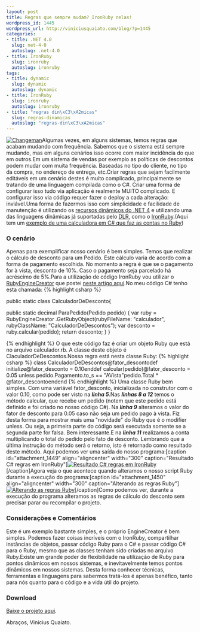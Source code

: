```yaml
--- 
layout: post
title: Regras que sempre mudam? IronRuby nelas!
wordpress_id: 1445
wordpress_url: http://viniciusquaiato.com/blog/?p=1445
categories: 
- title: .NET 4.0
  slug: net-4-0
  autoslug: .net-4.0
- title: IronRuby
  slug: ironruby
  autoslug: ironruby
tags: 
- title: dynamic
  slug: dynamic
  autoslug: dynamic
- title: IronRuby
  slug: ironruby
  autoslug: ironruby
- title: "regras din\xC3\xA2micas"
  slug: regras-dinamicas
  autoslug: "regras-din\xC3\xA2micas"
---
```

[![](http://viniciusquaiato.com/images_posts/changeman2lli2-300x224.jpg "Changeman")](http://viniciusquaiato.com/images_posts/changeman2lli2.jpg)Algumas vezes, em alguns sistemas, temos regras que acabam mudando com frequência. Sabemos que o sistema está sempre mudando, mas em alguns cenários isso ocorre com maior incidência do que em outros.Em um sistema de vendas por exemplo as políticas de descontos podem mudar com muita frequência. Baseadas no tipo do cliente, no tipo da compra, no endereço de entrega, etc.Criar regras que sejam facilmente editáveis em um cenário destes é muito complicado, principalmente se tratando de uma linguagem compilada como o C#. Criar uma forma de configurar isso tudo via aplicação é realmente MUITO complicado. E configurar isso via código requer fazer o deploy a cada alteração: inviável.Uma forma de fazermos isso com simplicidade e facilidade de manutenção é utilizando os [recursos dinâmicos do .NET 4](http://viniciusquaiato.com/blog/apresentacao-dynamic-types-no-net-4/) e utilizando uma das linguagens dinâmicas já suportadas pelo [DLR](http://dlr.codeplex.com/), como o [IronRuby](http://ironruby.codeplex.com/).(Aqui tem um [exemplo de uma calculadora em C# que faz as contas no Ruby](http://viniciusquaiato.com/blog/programacao-dinamica-com-c-e-ironruby/))

### O cenário
Apenas para exemplificar nosso cenário é bem simples. Temos que realizar o cálculo de desconto para um Pedido. Este cálculo varia de acordo com a forma de pagamento escolhida. No momento a regra é que se o pagamento for à vista, desconto de 10%. Caso o pagamento seja parcelado há acréscimo de 5%.Para a utilização de código IronRuby vou utilizar o [RubyEngineCreator](http://viniciusquaiato.com/blog/programacao-dinamica-com-c-e-ironruby/) que postei [neste artigo aqui](http://viniciusquaiato.com/blog/programacao-dinamica-com-c-e-ironruby/).No meu código C# tenho esta chamada:
{% highlight csharp %}

public 
static class CalculadorDeDesconto{    

public 
static decimal ParaPedido(Pedido pedido)    {
var ruby = RubyEngineCreator            .GetRubyObject(rubyFileName: "calculador", rubyClassName: "CalculadorDeDescontos");
var desconto = ruby.calcular(pedido);
return desconto;
    }
}

{% endhighlight %}
O que este código faz é criar um objeto Ruby que está no arquivo calculador.rb. A classe deste objeto é ClaculadorDeDescontos.Nossa regra está nesta classe Ruby:
{% highlight csharp %}
class CalculadorDeDescontos@fator_descontodef initialize@fator_desconto = 0.10enddef calcular(pedido)@fator_desconto = 0.05 unless pedido.Pagamento.to_s == "AVista"pedido.Total * @fator_descontoendend
{% endhighlight %}
Uma classe Ruby bem simples. Com uma variável fator_desconto, inicializada no construtor com o valor 0.10, como pode ser visto na _**linha 5**_.Nas **_linhas 8 a 12_** temos o método calcular, que recebe um pedido (notem que este pedido está definido e foi criado no nosso código C#). Na _**linha 9**_ alteramos o valor do fator de desconto para 0.05 caso não seja um pedido pago à vista. Fiz desta forma para mostrar mais uma "novidade" do Ruby que é o modifier unless. Ou seja, a primeira parte do código será executada somente se a segunda parte for falsa. Bem interessante.E na **_linha 11_** realizamos a conta multiplicando o total do pedido pelo fato de desconto. Lembrando que a última instrução do método será o retorno, isto é retornado como resultado deste método. Aqui podemos ver uma saída do nosso programa:[caption id="attachment_1449" align="aligncenter" width="300" caption="Resultado C# regras em IronRuby"][![Resultado C# regras em IronRuby](http://viniciusquaiato.com/images_posts/resultado-300x121.jpg "Resultado C# regras em IronRuby")](http://viniciusquaiato.com/images_posts/resultado.jpg)[/caption]Agora veja o que acontece quando alteramos o nosso script Ruby durante a execução do programa:[caption id="attachment_1450" align="aligncenter" width="300" caption="Alterando as regras Ruby"][![Alterando as regras Ruby](http://viniciusquaiato.com/images_posts/resultado-2-300x137.jpg "Alterando as regras Ruby")](http://viniciusquaiato.com/images_posts/resultado-2.jpg)[/caption]Como podemos ver, durante a execução do programa alteramos as regras de cálculo do desconto sem precisar parar ou recompilar o projeto.

### Considerações e Comentários
Este é um exemplo bastante simples, e o próprio EngineCreator é bem simples. Podemos fazer coisas incríveis com o IronRuby, compartilhar instâncias de objetos, passar código Ruby para o C# e passar código C# para o Ruby, mesmo que as classes tenham sido criadas no arquivo Ruby.Existe um grande poder de flexibilidade na utilização de Ruby para pontos dinâmicos em nossos sistemas, e inevitavelmente temos pontos dinâmicos em nossos sistemas. Desta forma conhecer técnicas, ferramentas e linguagens para sabermos tratá-los é apenas benéfico, tanto para nós quanto para o código e a vida útil do projeto.

### Download
[Baixe o projeto aqui](http://viniciusquaiato.com/files/codesamples/dynamic/ConsoleRegrasComIronRuby.zip).

Abraços,
Vinicius Quaiato.
